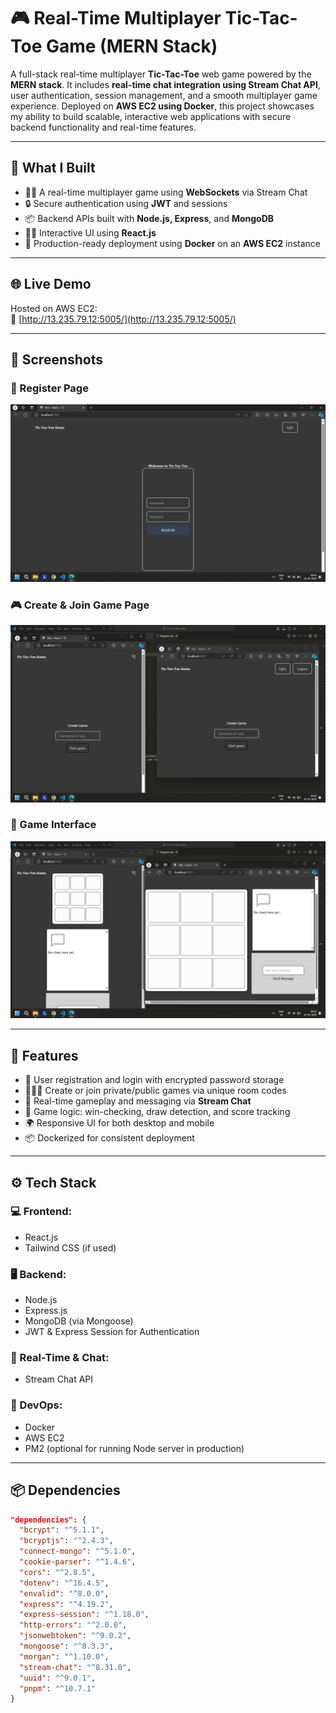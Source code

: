 # 🎮 Real-Time Multiplayer Tic-Tac-Toe Game (MERN Stack)

A full-stack real-time multiplayer **Tic-Tac-Toe** web game powered by the **MERN stack**. It includes **real-time chat integration using Stream Chat API**, user authentication, session management, and a smooth multiplayer game experience. Deployed on **AWS EC2 using Docker**, this project showcases my ability to build scalable, interactive web applications with secure backend functionality and real-time features.

---

## 🧠 What I Built

- 👨‍💻 A real-time multiplayer game using **WebSockets** via Stream Chat
- 🔒 Secure authentication using **JWT** and sessions
- 📦 Backend APIs built with **Node.js, Express**, and **MongoDB**
- 🧑‍🎨 Interactive UI using **React.js**
- 🐳 Production-ready deployment using **Docker** on an **AWS EC2** instance

---

## 🌐 Live Demo

Hosted on AWS EC2:  
🔗 [http://13.235.79.12:5005/](http://13.235.79.12:5005/)

---

## 📸 Screenshots

### 📝 Register Page
![Register Page](ss/ttt.png)

### 🎮 Create & Join Game Page
![Create and Join Game Page](ss/ttt2.png)

### 🧠 Game Interface
![Main Game Page](ss/ttt3.png)

---

## 🚀 Features

- 🔐 User registration and login with encrypted password storage
- 🧑‍🤝‍🧑 Create or join private/public games via unique room codes
- 🔄 Real-time gameplay and messaging via **Stream Chat**
- 🧠 Game logic: win-checking, draw detection, and score tracking
- 🌍 Responsive UI for both desktop and mobile
- 📦 Dockerized for consistent deployment

---

## ⚙️ Tech Stack

### 💻 Frontend:
- React.js
- Tailwind CSS (if used)

### 🖥️ Backend:
- Node.js
- Express.js
- MongoDB (via Mongoose)
- JWT & Express Session for Authentication

### 📡 Real-Time & Chat:
- Stream Chat API

### 🐳 DevOps:
- Docker
- AWS EC2
- PM2 (optional for running Node server in production)

---

## 📦 Dependencies

```json
"dependencies": {
  "bcrypt": "^5.1.1",
  "bcryptjs": "^2.4.3",
  "connect-mongo": "^5.1.0",
  "cookie-parser": "^1.4.6",
  "cors": "^2.8.5",
  "dotenv": "^16.4.5",
  "envalid": "^8.0.0",
  "express": "^4.19.2",
  "express-session": "^1.18.0",
  "http-errors": "^2.0.0",
  "jsonwebtoken": "^9.0.2",
  "mongoose": "^8.3.3",
  "morgan": "^1.10.0",
  "stream-chat": "^8.31.0",
  "uuid": "^9.0.1",
  "pnpm": "^10.7.1"
}



